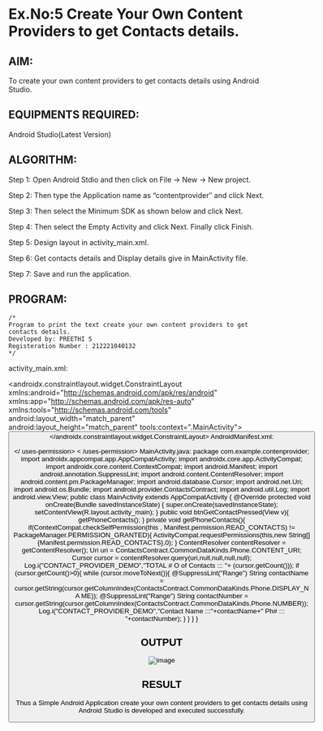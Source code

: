 
# Ex.No:5 Create Your Own Content Providers to get Contacts details.


## AIM:

To create your own content providers to get contacts details using Android Studio.

## EQUIPMENTS REQUIRED:

Android Studio(Latest Version)

## ALGORITHM:

Step 1: Open Android Stdio and then click on File -> New -> New project.

Step 2: Then type the Application name as “contentprovider″ and click Next. 

Step 3: Then select the Minimum SDK as shown below and click Next.

Step 4: Then select the Empty Activity and click Next. Finally click Finish.

Step 5: Design layout in activity_main.xml.

Step 6: Get contacts details and Display details give in MainActivity file.

Step 7: Save and run the application.

## PROGRAM:
```
/*
Program to print the text create your own content providers to get contacts details.
Developed by: PREETHI S
Registeration Number : 212221040132
*/
```
activity_main.xml:
<?xml version="1.0" encoding="utf-8"?>
<androidx.constraintlayout.widget.ConstraintLayout
xmlns:android="http://schemas.android.com/apk/res/android" xmlns:app="http://schemas.android.com/apk/res-auto" xmlns:tools="http://schemas.android.com/tools" android:layout_width="match_parent" android:layout_height="match_parent"
tools:context=".MainActivity">
<Button
android:id="@+id/button" android:layout_width="wrap_content" android:layout_height="wrap_content" android:text="Get Contacts" android:onClick="btnGetContactPressed" app:layout_constraintBottom_toBottomOf="parent" app:layout_constraintEnd_toEndOf="parent" app:layout_constraintStart_toStartOf="parent" app:layout_constraintTop_toTopOf="parent"
/>
</androidx.constraintlayout.widget.ConstraintLayout>
AndroidManifest.xml:
<?xml version="1.0" encoding="utf-8"?>
<manifest
xmlns:android="http://schemas.android.com/apk/res/android" xmlns:tools="http://schemas.android.com/tools" package="com.example.contenprovider">
<uses-permission
android:name="android.permission.READ_CONTACTS"></
uses-permission>
<uses-permission
android:name="android.permission.WRITE_CONTACTS"><
/uses-permission>
<application
android:allowBackup="true" android:dataExtractionRules="@xml/data_extraction_rules" android:fullBackupContent="@xml/backup_rules" android:icon="@mipmap/ic_launcher" android:label="@string/app_name" android:supportsRtl="true" android:theme="@style/Theme.ContenProvider"
tools:targetApi="31">
<activity
android:name=".MainActivity" android:exported="true">
<intent-filter>
<action
android:name="android.intent.action.MAIN" />
<category
android:name="android.intent.category.LAUNCHER" />
</intent-filter>
</activity>
</application>
</manifest>
MainActivity.java:
package com.example.contenprovider;
import androidx.appcompat.app.AppCompatActivity;
import androidx.core.app.ActivityCompat;
import androidx.core.content.ContextCompat;
import android.Manifest;
import android.annotation.SuppressLint;
import android.content.ContentResolver;
import android.content.pm.PackageManager;
import android.database.Cursor;
import android.net.Uri;
import android.os.Bundle;
import android.provider.ContactsContract;
import android.util.Log;
import android.view.View;
public class MainActivity extends AppCompatActivity {
@Override
protected void onCreate(Bundle savedInstanceState) {
super.onCreate(savedInstanceState);
setContentView(R.layout.activity_main);
}
public void btnGetContactPressed(View v){
getPhoneContacts();
}
private void getPhoneContacts(){
if(ContextCompat.checkSelfPermission(this , Manifest.permission.READ_CONTACTS)
!= PackageManager.PERMISSION_GRANTED){
ActivityCompat.requestPermissions(this,new String[]
{Manifest.permission.READ_CONTACTS},0);
}
ContentResolver contentResolver = getContentResolver();
Uri uri = ContactsContract.CommonDataKinds.Phone.CONTENT_URI;
Cursor cursor = contentResolver.query(uri,null,null,null,null);
Log.i("CONTACT_PROVIDER_DEMO","TOTAL # O of Contacts ::: "+
(cursor.getCount()));
if (cursor.getCount()>0){
while (cursor.moveToNext()){
@SuppressLint("Range") String contactName =
cursor.getString(cursor.getColumnIndex(ContactsContract.CommonDataKinds.Phone.DISPLAY_NA
ME));
@SuppressLint("Range") String contactNumber =
cursor.getString(cursor.getColumnIndex(ContactsContract.CommonDataKinds.Phone.NUMBER));
Log.i("CONTACT_PROVIDER_DEMO","Contact Name :::"+contactName+" Ph# ::: "+contactNumber);
}
}
}
}


## OUTPUT

![image](https://github.com/suryacse05/Mobile-Application-Development/assets/136288465/c4285e03-b539-4a0c-a752-c822bf08ffa1)



## RESULT
Thus a Simple Android Application create your own content providers to get contacts details using Android Studio is developed and executed successfully.
